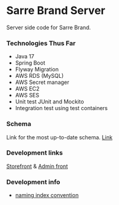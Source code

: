 # Sarre Brand Server
Server side code for Sarre Brand.

### Technologies Thus Far
* Java 17
* Spring Boot
* Flyway Migration
* AWS RDS (MySQL)
* AWS Secret manager
* AWS EC2
* AWS SES
* Unit test JUnit and Mockito
* Integration test using test containers

### Schema
Link for the most up-to-date schema.
[Link](https://dbdiagram.io/d/6483c4d5722eb77494b791a1)

### Development links
[Storefront](https://server.emmanueluluabuike.com/)
&
[Admin front](https://server.emmanueluluabuike.com/admin)

### Development info
* [naming index convention](https://www.quora.com/What-naming-convention-do-you-use-for-SQL-indexes)
